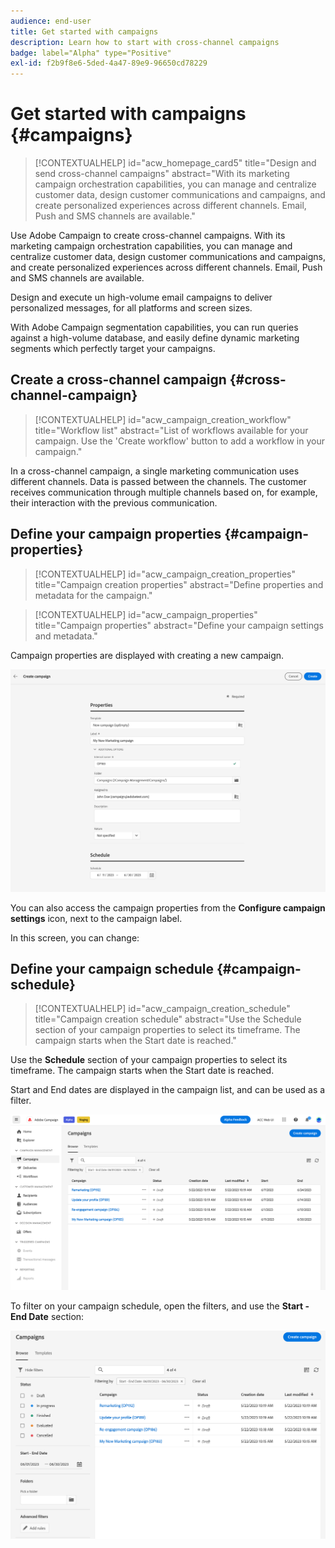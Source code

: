 ```yaml
---
audience: end-user
title: Get started with campaigns
description: Learn how to start with cross-channel campaigns
badge: label="Alpha" type="Positive"
exl-id: f2b9f8e6-5ded-4a47-89e9-96650cd78229
---
```

# Get started with campaigns {#campaigns}

>[!CONTEXTUALHELP]
>id="acw_homepage_card5"
>title="Design and send cross-channel campaigns"
>abstract="With its marketing campaign orchestration capabilities, you can manage and centralize customer data, design customer communications and campaigns, and create personalized experiences across different channels. Email, Push and SMS channels are available."

Use Adobe Campaign to create cross-channel campaigns. With its marketing campaign orchestration capabilities, you can manage and centralize customer data, design customer communications and campaigns, and create personalized experiences across different channels. Email, Push and SMS channels are available. 

Design and execute un high-volume email campaigns to deliver personalized messages, for all platforms and screen sizes. 
<!--Measure the effectiveness of your deliveries with detailed reports including thecounts of opens, clicks, forwards, and more.--> With Adobe Campaign segmentation capabilities, you can run queries against a high-volume database, and easily define dynamic marketing segments which perfectly target your campaigns. 

## Create a cross-channel campaign {#cross-channel-campaign}


>[!CONTEXTUALHELP]
>id="acw_campaign_creation_workflow"
>title="Workflow list"
>abstract="List of workflows available for your campaign. Use the 'Create workflow' button to add a workflow in your campaign."

In a cross-channel campaign, a single marketing communication uses different channels. Data is passed between the channels. The customer receives communication through multiple channels based on, for example, their interaction with the previous communication.

## Define your campaign properties {#campaign-properties}

>[!CONTEXTUALHELP]
>id="acw_campaign_creation_properties"
>title="Campaign creation properties"
>abstract="Define properties and metadata for the campaign."

>[!CONTEXTUALHELP]
>id="acw_campaign_properties"
>title="Campaign properties"
>abstract="Define your campaign settings and metadata."

Campaign properties are displayed with creating a new campaign.

![Define your campaign properties](assets/campaign-properties.png)

You can also access the campaign properties from the **Configure campaign settings** icon, next to the campaign label.

In this screen, you can change:



## Define your campaign schedule {#campaign-schedule}

>[!CONTEXTUALHELP]
>id="acw_campaign_creation_schedule"
>title="Campaign creation schedule"
>abstract="Use the Schedule section of your campaign properties to select its timeframe. The campaign starts when the Start date is reached."

Use the **Schedule** section of your campaign properties to select its timeframe. The campaign starts when the Start date is reached. 

Start and End dates are displayed in the campaign list, and can be used as a filter.

![Campaign list](assets/campaign-list.png)

To filter on your campaign schedule, open the filters, and use the **Start - End Date** section:

![Campaign list](assets/campaign-filter-on-dates.png)

